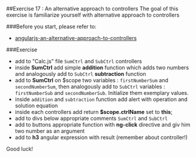 ##Exercise 17 : An alternative approach to controllers
The goal of this exercise is familiarize yourself with alternative approach to controllers

###Before you start, please refer to:
* [angularjs-an-alternative-approach-to-controllers](https://egghead.io/lessons/angularjs-an-alternative-approach-to-controllers)

###Exercise
* add to "Calc.js" file ```SumCtrl``` and ```SubCtrl``` controllers
* inside **SumCtrl** add  simple **addition** function which adds two numbers and analogously add to ```SubCtrl``` **subtraction** function
* add to **SumCtrl** on $scope two variables : ```firstNumberSum``` and ```secondNumberSum```, then analogously add to ```SubCtrl``` variables : ```firstNumberSub``` and ```secondNumberSub```. Initialize them exemplary values. 
* inside ```addition``` and ```subtraction``` function add alert with operation and solution equation
* inside each controllers add return **$scope.ctrlName** set to **this**;
* add to divs below appropriate comments ```SumCtrl``` and ```SubCtrl```
* add to buttons appropriate function with **ng-click** directive and giv him two number as an argument
* add to **h3** angular expression with result (remember about controller!)

Good luck!
